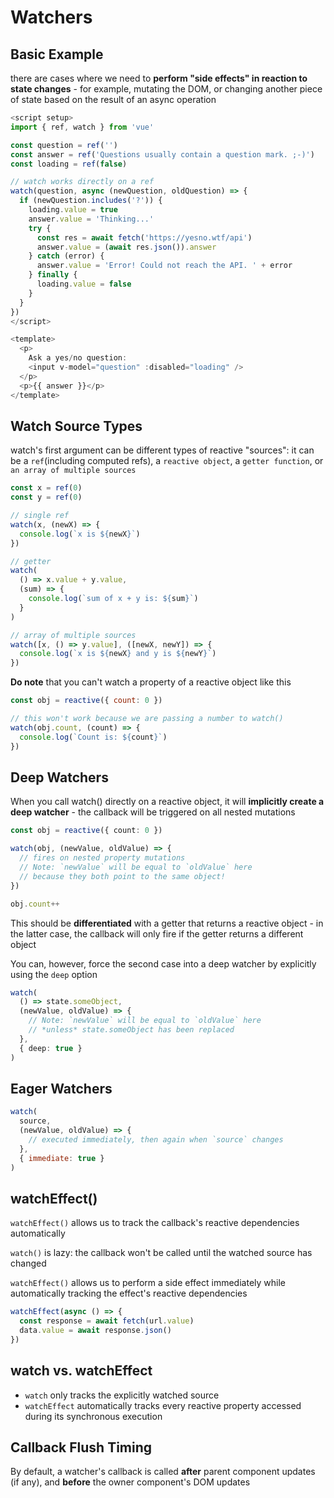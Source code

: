 # Watchers

## Basic Example

there are cases where we need to **perform "side effects" in reaction to state changes** - for example, mutating the DOM, or changing another piece of state based on the result of an async operation

```js
<script setup>
import { ref, watch } from 'vue'

const question = ref('')
const answer = ref('Questions usually contain a question mark. ;-)')
const loading = ref(false)

// watch works directly on a ref
watch(question, async (newQuestion, oldQuestion) => {
  if (newQuestion.includes('?')) {
    loading.value = true
    answer.value = 'Thinking...'
    try {
      const res = await fetch('https://yesno.wtf/api')
      answer.value = (await res.json()).answer
    } catch (error) {
      answer.value = 'Error! Could not reach the API. ' + error
    } finally {
      loading.value = false
    }
  }
})
</script>

<template>
  <p>
    Ask a yes/no question:
    <input v-model="question" :disabled="loading" />
  </p>
  <p>{{ answer }}</p>
</template>
```

## Watch Source Types

watch's first argument can be different types of reactive "sources": it can be a `ref`(including computed refs), a `reactive object`, a `getter function`, or `an array of multiple sources`

```ts
const x = ref(0)
const y = ref(0)

// single ref
watch(x, (newX) => {
  console.log(`x is ${newX}`)
})

// getter
watch(
  () => x.value + y.value,
  (sum) => {
    console.log(`sum of x + y is: ${sum}`)
  }
)

// array of multiple sources
watch([x, () => y.value], ([newX, newY]) => {
  console.log(`x is ${newX} and y is ${newY}`)
})
```

**Do note** that you can't watch a property of a reactive object like this

```js
const obj = reactive({ count: 0 })

// this won't work because we are passing a number to watch()
watch(obj.count, (count) => {
  console.log(`Count is: ${count}`)
})
```

## Deep Watchers

When you call watch() directly on a reactive object, it will **implicitly create a deep watcher** - the callback will be triggered on all nested mutations

```ts
const obj = reactive({ count: 0 })

watch(obj, (newValue, oldValue) => {
  // fires on nested property mutations
  // Note: `newValue` will be equal to `oldValue` here
  // because they both point to the same object!
})

obj.count++
```

This should be **differentiated** with a getter that returns a reactive object - in the latter case, the callback will only fire if the getter returns a different object

You can, however, force the second case into a deep watcher by explicitly using the `deep` option

```ts
watch(
  () => state.someObject,
  (newValue, oldValue) => {
    // Note: `newValue` will be equal to `oldValue` here
    // *unless* state.someObject has been replaced
  },
  { deep: true }
)
```

## Eager Watchers

```js
watch(
  source,
  (newValue, oldValue) => {
    // executed immediately, then again when `source` changes
  },
  { immediate: true }
)
```

## watchEffect()

`watchEffect()` allows us to track the callback's reactive dependencies automatically

`watch()` is lazy: the callback won't be called until the watched source has changed

`watchEffect()` allows us to perform a side effect immediately while automatically tracking the effect's reactive dependencies

```ts
watchEffect(async () => {
  const response = await fetch(url.value)
  data.value = await response.json()
})
```

## watch vs. watchEffect

- `watch` only tracks the explicitly watched source
- `watchEffect` automatically tracks every reactive property accessed during its synchronous execution

## Callback Flush Timing

By default, a watcher's callback is called **after** parent component updates (if any), and **before** the owner component's DOM updates
